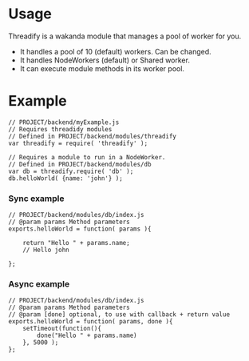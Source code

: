 
# Usage

Threadify is a wakanda module that manages a pool of worker for you.

- It handles a pool of 10 (default) workers. Can be changed.
- It handles NodeWorkers (default) or Shared worker.
- It can execute module methods in its worker pool.

# Example

```
// PROJECT/backend/myExample.js
// Requires threadidy modules
// Defined in PROJECT/backend/modules/threadify
var threadify = require( 'threadify' );

// Requires a module to run in a NodeWorker.
// Defined in PROJECT/backend/modules/db
var db = threadify.require( 'db' );
db.helloWorld( {name: 'john'} );
```

### Sync example

```
// PROJECT/backend/modules/db/index.js
// @param params Method parameters
exports.helloWorld = function( params ){

    return "Hello " + params.name;
    // Hello john

};
```

### Async example

```
// PROJECT/backend/modules/db/index.js
// @param params Method parameters
// @param [done] optional, to use with callback + return value
exports.helloWorld = function( params, done ){
    setTimeout(function(){
        done("Hello " + params.name)
    }, 5000 );
};
```
